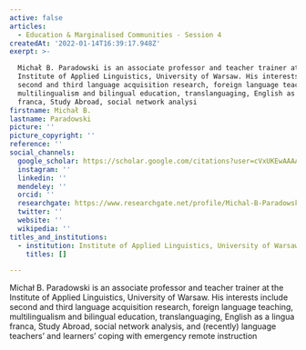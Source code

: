 ```yaml
---
active: false
articles:
  - Education & Marginalised Communities - Session 4
createdAt: '2022-01-14T16:39:17.948Z'
exerpt: >-

  Michał B. Paradowski is an associate professor and teacher trainer at the
  Institute of Applied Linguistics, University of Warsaw. His interests include
  second and third language acquisition research, foreign language teaching,
  multilingualism and bilingual education, translanguaging, English as a lingua
  franca, Study Abroad, social network analysi
firstname: Michał B.
lastname: Paradowski
picture: ''
picture_copyright: ''
reference: ''
social_channels:
  google_scholar: https://scholar.google.com/citations?user=cVxUKEwAAAAJ&hl=pl
  instagram: ''
  linkedin: ''
  mendeley: ''
  orcid: ''
  researchgate: https://www.researchgate.net/profile/Michal-B-Paradowski
  twitter: ''
  website: ''
  wikipedia: ''
titles_and_institutions:
  - institution: Institute of Applied Linguistics, University of Warsaw, Poland
    titles: []

---
```


Michał B. Paradowski is an associate professor and teacher trainer at the Institute of Applied Linguistics, University of Warsaw. His interests include second and third language acquisition research, foreign language teaching, multilingualism and bilingual education, translanguaging, English as a lingua franca, Study Abroad, social network analysis, and (recently) language teachers’ and learners’ coping with emergency remote instruction
